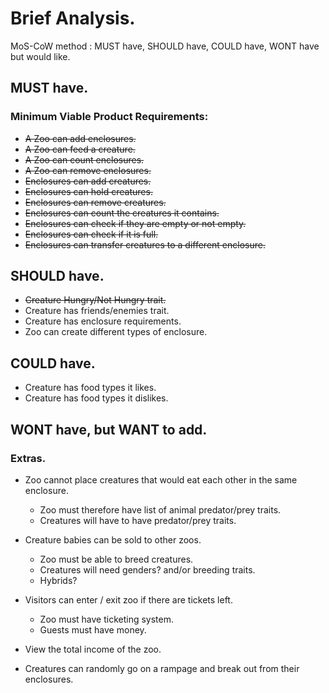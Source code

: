 # Brief Analysis.

MoS-CoW method : MUST have, SHOULD have, COULD have, WONT have but would like.

## MUST have.
### Minimum Viable Product Requirements:

* ~~A Zoo can add enclosures.~~
* ~~A Zoo can feed a creature.~~
* ~~A Zoo can count enclosures.~~
* ~~A Zoo can remove enclosures.~~
* ~~Enclosures can add creatures.~~
* ~~Enclosures can hold creatures.~~
* ~~Enclosures can remove creatures.~~
* ~~Enclosures can count the creatures it contains.~~
* ~~Enclosures can check if they are empty or not empty.~~
* ~~Enclosures can check if it is full.~~
* ~~Enclosures can transfer creatures to a different enclosure.~~

## SHOULD have.

* ~~Creature Hungry/Not Hungry trait.~~
* Creature has friends/enemies trait.
* Creature has enclosure requirements.
* Zoo can create different types of enclosure.

## COULD have.

* Creature has food types it likes.
* Creature has food types it dislikes.

## WONT have, but WANT to add.
### Extras.

* Zoo cannot place creatures that would eat each other in the same enclosure.
  + Zoo must therefore have list of animal predator/prey traits.
  + Creatures will have to have predator/prey traits.

* Creature babies can be sold to other zoos.
  + Zoo must be able to breed creatures.
  + Creatures will need genders? and/or breeding traits.
  + Hybrids?

* Visitors can enter / exit zoo if there are tickets left.
  + Zoo must have ticketing system.
  + Guests must have money.

* View the total income of the zoo.
* Creatures can randomly go on a rampage and break out from their enclosures.
